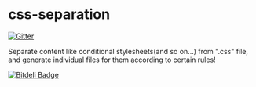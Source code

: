 css-separation
==============

[![Gitter](https://badges.gitter.im/Join%20Chat.svg)](https://gitter.im/iTonyYo/css-separation?utm_source=badge&utm_medium=badge&utm_campaign=pr-badge&utm_content=badge)

Separate content like conditional stylesheets(and so on...) from ".css" file, and generate individual files for them according to certain rules!


[![Bitdeli Badge](https://d2weczhvl823v0.cloudfront.net/iTonyYo/css-separation/trend.png)](https://bitdeli.com/free "Bitdeli Badge")

